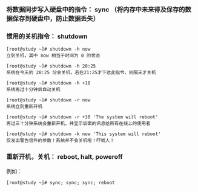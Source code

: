 ### 将数据同步写入硬盘中的指令： sync （将内存中未来得及保存的数据保存到硬盘中，防止数据丢失）

### 惯用的关机指令： shutdown 

```shell
[root@study ~]# shutdown -h now 
立刻关机，其中 now 相当于时间为 0 的状态 

[root@study ~]# shutdown -h 20:25 
系统在今天的 20:25 分会关机，若在21:25才下达此指令，则隔天才关机 

[root@study ~]# shutdown -h +10 
系统再过十分钟后自动关机 

[root@study ~]# shutdown -r now 
系统立刻重新开机 

[root@study ~]# shutdown -r +30 'The system will reboot' 
再过三十分钟系统会重新开机，并显示后面的讯息给所有在线上的使用者 

[root@study ~]# shutdown -k now 'This system will reboot' 
仅发出警告信件的参数！系统并不会关机啦！吓唬人！
```



### 重新开机，关机： reboot, halt, poweroff

例如：

```shell
[root@study ~]# sync; sync; sync; reboot
```



